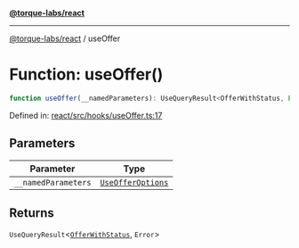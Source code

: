[**@torque-labs/react**](../README.md)

***

[@torque-labs/react](../README.md) / useOffer

# Function: useOffer()

```ts
function useOffer(__namedParameters): UseQueryResult<OfferWithStatus, Error>
```

Defined in: [react/src/hooks/useOffer.ts:17](https://github.com/torque-labs/monorepo/blob/2ebf07140779767733d669c69d4b6e369a4193c3/packages/react/src/hooks/useOffer.ts#L17)

## Parameters

| Parameter | Type |
| ------ | ------ |
| `__namedParameters` | [`UseOfferOptions`](../interfaces/UseOfferOptions.md) |

## Returns

`UseQueryResult`\<[`OfferWithStatus`](../type-aliases/OfferWithStatus.md), `Error`\>
